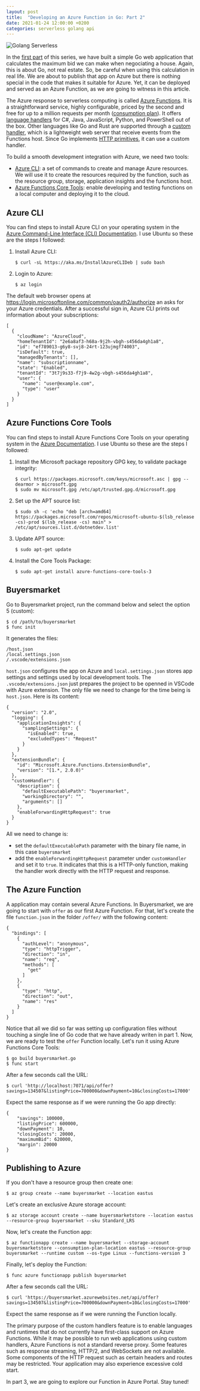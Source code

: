 ```yaml
---
layout: post
title:  "Developing an Azure Function in Go: Part 2"
date: 2021-01-24 12:00:00 +0200
categories: serverless golang api
---
```


![Golang Serverless](/images/posts/golang-serverless.jpg)

In the [first part](https://www.hildeberto.com/2021/01/azure-function-golang.html) of this series, we have built a simple Go web application that calculates the maximum bid we can make when negociating a house. Again, this is about Go, not real estate. So, be careful when using this calculation in real life. We are about to publish that app on Azure but there is nothing special in the code that makes it suitable for Azure. Yet, it can be deployed and served as an Azure Function, as we are going to witness in this article.

<!-- more -->

The Azure response to serverless computing is called [Azure Functions](https://azure.microsoft.com/en-ca/services/functions/). It is a straightforward service, highly configurable, priced by the second and free for up to a million requests per month ([consumption plan](https://azure.microsoft.com/en-ca/pricing/details/functions/)). It offers [language handlers](https://docs.microsoft.com/en-us/azure/azure-functions/supported-languages) for C#, Java, JavaScript, Python, and PowerShell out of the box. Other languages like Go and Rust are supported through a [custom handler](https://docs.microsoft.com/en-us/azure/azure-functions/functions-custom-handlers), which is a lightweight web server that receive events from the Functions host. Since Go implements [HTTP primitives](https://golang.org/pkg/net/http/), it can use a custom handler.

To build a smooth development integration with Azure, we need two tools:

- [Azure CLI](https://docs.microsoft.com/en-ca/cli/azure/): a set of commands to create and manage Azure resources. We will use it to create the resources required by the function, such as the resource group, storage, application insights and the functions host.
- [Azure Functions Core Tools](https://docs.microsoft.com/en-us/azure/azure-functions/functions-run-local?tabs=linux%2Ccsharp%2Cbash): enable developing and testing functions on a local computer and deploying it to the cloud.

## Azure CLI

You can find steps to install Azure CLI on your operating system in the [Azure Command-Line Interface (CLI) Documentation](https://docs.microsoft.com/en-ca/cli/azure/). I use Ubuntu so these are the steps I followed:

1. Install Azure CLI:

       $ curl -sL https://aka.ms/InstallAzureCLIDeb | sudo bash

2. Login to Azure:

       $ az login

The default web browser opens at https://login.microsoftonline.com/common/oauth2/authorize an asks for your Azure credentials. After a successful sign in, Azure CLI prints out information about your subscriptions: 

    [
      {
        "cloudName": "AzureCloud",
        "homeTenantId": "2e6a8af3-h68a-9j2h-vbgh-s456da4gh1a8",
        "id": "ef789013-g6y8-svj8-24rt-123ujmgf74003",
        "isDefault": true,
        "managedByTenants": [],
        "name": "subscriptionname",
        "state": "Enabled",
        "tenantId": "3t7j9s33-f7j9-4w2g-vbgh-s456da4gh1a8",
        "user": {
          "name": "user@example.com",
          "type": "user"
        }
      }
    ]

## Azure Functions Core Tools

You can find steps to install Azure Functions Core Tools on your operating system in the [Azure Documentation](https://docs.microsoft.com/en-us/azure/azure-functions/functions-run-local). I use Ubuntu so these are the steps I followed:

1. Install the Microsoft package repository GPG key, to validate package integrity:

       $ curl https://packages.microsoft.com/keys/microsoft.asc | gpg --dearmor > microsoft.gpg
       $ sudo mv microsoft.gpg /etc/apt/trusted.gpg.d/microsoft.gpg

2. Set up the APT source list:

       $ sudo sh -c 'echo "deb [arch=amd64] https://packages.microsoft.com/repos/microsoft-ubuntu-$(lsb_release -cs)-prod $(lsb_release -cs) main" > /etc/apt/sources.list.d/dotnetdev.list'

3. Update APT source:

       $ sudo apt-get update

4. Install the Core Tools Package:

       $ sudo apt-get install azure-functions-core-tools-3

## Buyersmarket

Go to Buyersmarket project, run the command below and select the option 5 (custom):

    $ cd /path/to/buyersmarket
    $ func init

It generates the files:

    /host.json
    /local.settings.json
    /.vscode/extensions.json

`host.json` configures the app on Azure and `local.settings.json` stores app settings and settings used by local development tools. The `.vscode/extensions.json` just prepares the project to be openned in VSCode with Azure extension. The only file we need to change for the time being is `host.json`. Here is its content:

    {
      "version": "2.0",
      "logging": {
        "applicationInsights": {
          "samplingSettings": {
            "isEnabled": true,
            "excludedTypes": "Request"
          }
        }
      },
      "extensionBundle": {
        "id": "Microsoft.Azure.Functions.ExtensionBundle",
        "version": "[1.*, 2.0.0)"
      },
      "customHandler": {
        "description": {
          "defaultExecutablePath": "buyersmarket",
          "workingDirectory": "",
          "arguments": []
        },
        "enableForwardingHttpRequest": true
      }
    }

All we need to change is:

- set the `defaultExecutablePath` parameter with the binary file name, in this case `buyersmarket`
- add the `enableForwardingHttpRequest` parameter under `customHandler` and set it to `true`. It indicates that this is a HTTP-only function, making the handler work directly with the HTTP request and response.

## The Azure Function

A application may contain several Azure Functions. In Buyersmarket, we are going to start with `offer` as our first Azure Function. For that, let's create the file `function.json` in the folder `/offer/` with the following content:

    {
      "bindings": [
        {
          "authLevel": "anonymous",
          "type": "httpTrigger",
          "direction": "in",
          "name": "req",
          "methods": [
            "get"
          ]
        },
        {
          "type": "http",
          "direction": "out",
          "name": "res"
        }
      ]
    }

Notice that all we did so far was setting up configuration files without touching a single line of Go code that we have already writen in part 1. Now, we are ready to test the `offer` Function locally. Let's run it using Azure Functions Core Tools:

    $ go build buyersmarket.go
    $ func start

After a few seconds call the URL:

    $ curl 'http://localhost:7071/api/offer?savings=134507&listingPrice=700000&downPayment=10&closingCosts=17000'

Expect the same response as if we were running the Go app directly:

    {
        "savings": 100000,
        "listingPrice": 600000,
        "downPayment": 10,
        "closingCosts": 20000,
        "maximumBid": 620000,
        "margin": 20000
    }

## Publishing to Azure

If you don't have a resource group then create one:

    $ az group create --name buyersmarket --location eastus

Let's create an exclusive Azure storage account:

    $ az storage account create --name buyersmarketstore --location eastus --resource-group buyersmarket --sku Standard_LRS

Now, let's create the Function app:

    $ az functionapp create --name buyersmarket --storage-account buyersmarketstore --consumption-plan-location eastus --resource-group buyersmarket --runtime custom --os-type Linux --functions-version 3

Finally, let's deploy the Function:

    $ func azure functionapp publish buyersmarket

After a few seconds call the URL:

    $ curl 'https://buyersmarket.azurewebsites.net/api/offer?savings=134507&listingPrice=700000&downPayment=10&closingCosts=17000'

Expect the same response as if we were running the Function locally.

The primary purpose of the custom handlers feature is to enable languages and runtimes that do not currently have first-class support on Azure Functions. While it may be possible to run web applications using custom handlers, Azure Functions is not a standard reverse proxy. Some features such as response streaming, HTTP/2, and WebSockets are not available. Some components of the HTTP request such as certain headers and routes may be restricted. Your application may also experience excessive cold start.

In part 3, we are going to explore our Function in Azure Portal. Stay tuned!